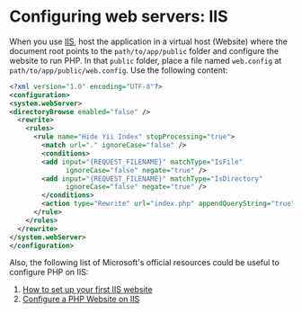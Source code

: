 # Configuring web servers: IIS

When you use [IIS](https://www.iis.net/), host the application in a virtual host (Website) where the document
root points to the `path/to/app/public` folder and configure the website to run PHP. In that `public` folder, place a file named `web.config` at `path/to/app/public/web.config`. Use the following content:

```xml
<?xml version="1.0" encoding="UTF-8"?>
<configuration>
<system.webServer>
<directoryBrowse enabled="false" />
  <rewrite>
    <rules>
      <rule name="Hide Yii Index" stopProcessing="true">
        <match url="." ignoreCase="false" />
        <conditions>
        <add input="{REQUEST_FILENAME}" matchType="IsFile" 
              ignoreCase="false" negate="true" />
        <add input="{REQUEST_FILENAME}" matchType="IsDirectory" 
              ignoreCase="false" negate="true" />
        </conditions>
        <action type="Rewrite" url="index.php" appendQueryString="true" />
      </rule> 
    </rules>
  </rewrite>
</system.webServer>
</configuration>
```

Also, the following list of Microsoft's official resources could be useful to configure PHP on IIS:

1. [How to set up your first IIS website](https://support.microsoft.com/en-us/help/323972/how-to-set-up-your-first-iis-web-site)
2. [Configure a PHP Website on IIS](https://docs.microsoft.com/en-us/iis/application-frameworks/scenario-build-a-php-website-on-iis/configure-a-php-website-on-iis)
